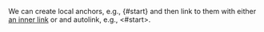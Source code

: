 We can create local anchors, e.g., {#start} and then link to them with either [an inner link](#start) or and autolink, e.g., <#start>.


